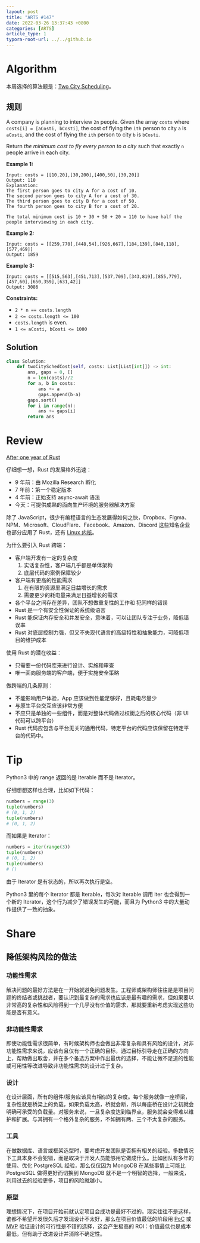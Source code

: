 ```yaml
---
layout: post
title: "ARTS #147"
date: 2022-03-26 13:37:43 +0800
categories: [ARTS]
article_type: 1
typora-root-url: ../../github.io
---
```



# Algorithm

本周选择的算法题是：[Two City Scheduling](https://leetcode.com/problems/two-city-scheduling/)。


## 规则

A company is planning to interview `2n` people. Given the array `costs` where `costs[i] = [aCosti, bCosti]`, the cost of flying the `ith` person to city `a` is `aCosti`, and the cost of flying the `ith` person to city `b` is `bCosti`.

Return *the minimum cost to fly every person to a city* such that exactly `n` people arrive in each city.

 

**Example 1:**

```
Input: costs = [[10,20],[30,200],[400,50],[30,20]]
Output: 110
Explanation: 
The first person goes to city A for a cost of 10.
The second person goes to city A for a cost of 30.
The third person goes to city B for a cost of 50.
The fourth person goes to city B for a cost of 20.

The total minimum cost is 10 + 30 + 50 + 20 = 110 to have half the people interviewing in each city.
```

**Example 2:**

```
Input: costs = [[259,770],[448,54],[926,667],[184,139],[840,118],[577,469]]
Output: 1859
```

**Example 3:**

```
Input: costs = [[515,563],[451,713],[537,709],[343,819],[855,779],[457,60],[650,359],[631,42]]
Output: 3086
```

 

**Constraints:**

- `2 * n == costs.length`
- `2 <= costs.length <= 100`
- `costs.length` is even.
- `1 <= aCosti, bCosti <= 1000`

## Solution

```python
class Solution:
    def twoCitySchedCost(self, costs: List[List[int]]) -> int:
        ans, gaps = 0, []
        n = len(costs)//2
        for a, b in costs:
            ans += a
            gaps.append(b-a)
        gaps.sort()
        for i in range(n):
            ans += gaps[i]
        return ans

```


# Review

[After one year of Rust](https://romain-kelifa.medium.com/after-one-year-of-rust-7cef608fef68)

仔细想一想，Rust 的发展格外迅速：

- 9 年前：由 Mozilla Research 孵化
- 7 年前：第一个稳定版本
- 4 年前：正始支持 async-await 语法
- 今天：可提供成熟的面向生产环境的服务器解决方案

除了 JavaScript，很少有编程语言的生态发展得如何之快，Dropbox、Figma、NPM、Microsoft、CloudFlare、Facebook、Amazon、Discord 这些知名企业也部分应用了 Rust，还有 [Linux 内核](https://www.phoronix.com/scan.php?page=news_item&px=Rust-Linux-Kernel-Linaro-2021)。

为什么要引入 Rust 跨端：

- 客户端开发有一定的复杂度
  1. 实话复杂性，客户端几乎都是单体架构
  2. 底层代码的案例保障较少
- 客户端有更高的性能需求
  1. 在有限的资源里满足日益增长的需求
  2. 需要更少的耗电量来满足日益增长的需求
- 各个平台之间存在差异，团队不想做重复性的工作和 犯同样的错误
- Rust 是一个有安全性保证的系统级语言
- Rust 能保证内存安全和并发安全，意味着，可以让团队专注于业务，降低错误率
- Rust 对底层控制力强，但又不失现代语言的高级特性和抽象能力，可降低项目的维护成本

使用 Rust 的潜在收益：

- 只需要一份代码库来进行设计、实施和审查
- 唯一面向服务端的客户端，便于实施安全策略

做跨端的几条原则：

- 不能影响用户体验，App 应该做到性能足够好，且耗电尽量少
- 与原生平台交互应该非常方便
- 不应只是单独的一些组件，而是对整体代码做过权衡之后的核心代码（非 UI 代码可以跨平台）
- Rust 代码应包含与平台无关的通用代码，特定平台的代码应该保留在特定平台的代码中。

# Tip

Python3 中的 range 返回的是 Iterable 而不是 Iterator。

仔细想想这样也合理，比如如下代码：

```python
numbers = range(3)
tuple(numbers)
# (0, 1, 2)
tuple(numbers)
# (0, 1, 2)
```

而如果是 Iterator：

```python
numbers = iter(range(3))
tuple(numbers)
# (0, 1, 2)
tuple(numbers)
# ()
```

由于 Iterator 是有状态的，所以再次执行是空。

Python3 里的每个 Iterator 都是 Iterable，每次对 Iterable 调用 iter 也会得到一个新的 Iterator，这个行为减少了错误发生的可能，而且为 Python3 中的大量动作提供了一致的抽象。

# Share

## 降低架构风险的做法

### 功能性需求

解决问题的最好方法是在一开始就避免问题发生。工程师或架构师往往是是项目问题的终结者或挑战者，要认识到最复杂的需求也应该是最有趣的需求，但如果要以非常高的复杂性和风险得到一个几乎没有价值的需求，那就要重新考虑实现这些功能是否有意义。

### 非功能性需求

即使功能性需求很简单，有时候架构师也会做出非常复杂和具有风险的设计，对非功能性需求来说，应该有且仅有一个正确的目标，通过目标引导走在正确的方向上，帮助做出取舍，并在多个备选方案中作出最优的选择，不能让微不足道的性能或可用性等改进导致非功能性需求的设计过于复杂。

### 设计

在设计层面，所有的组件/服务应该具有相似的复杂度。每个服务就像一座桥梁，复杂性就是桥梁上的负载，如果负载太高，桥就会断，所以每座桥在设计之初就会明确可承受的负载量。对服务来说，一旦复杂度达到临界点，服务就会变得难以维护和扩展。与其拥有一个格外复杂的服务，不如拥有两、三个不太复杂的服务。

### 工具

在做数据库、语言或框架选型时，要考虑开发团队是否拥有相关的经验。多数情况下工具本身不会犯错，而是取决于开发人员能够用它做成什么。比如团队有多年的使用、优化 PostgreSQL 经验，那么仅仅因为 MongoDB 在某些事情上可能比 PostgreSQL 做得更好而切换到 MongoDB 就不是一个明智的选择，一般来说，利用过去的经验更多，项目的风险就越小。

### 原型

理想情况下，在项目开始前就认定项目会成功是最好不过的。现实往往不是这样，谁都不希望开发很久后才发现设计不太好，那么在项目价值最低的阶段用 [PoC](https://en.wikipedia.org/wiki/Proof_of_concept) 或 [MVP](https://en.wikipedia.org/wiki/Minimum_viable_product) 验证设计的可行性是不错的选择，这会产生极高的 ROI：价值最低也是成本最低，但有助于改进设计并消除不确定性。
